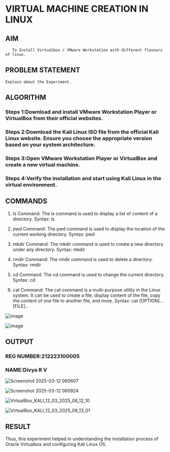  # VIRTUAL MACHINE CREATION IN LINUX
  ## AIM
       To Install Virtualbox / VMware Workstation with different flavours of linux.
## PROBLEM STATEMENT
    Explain about the Experiment.

## ALGORITHM
 ### Steps 1:Download and install VMware Workstation Player or VirtualBox from their official websites.
 ### Steps 2:Download the Kali Linux ISO file from the official Kali Linux website. Ensure you choose the appropriate version based on your system architecture.
 ### Steps 3:Open VMware Workstation Player or VirtualBox and create a new virtual machine.
 ### Steps 4:Verify the installation and start using Kali Linux in the virtual environment.

## COMMANDS
1) ls Command:
The ls command is used to display a list of content of a directory.
Syntax: ls

2) pwd Command:
The pwd command is used to display the location of the current working directory.
Syntax: pwd

3) mkdir Command:
The mkdir command is used to create a new directory under any directory.
Syntax: mkdir

4) rmdir Command:
The rmdir command is used to delete a directory.
Syntax: rmdir

5) cd Command:
The cd command is used to change the current directory.
Syntax: cd

6) cat Command:
The cat command is a multi-purpose utility in the Linux system. It can be used to create a file, display content of the file, copy the content of one file to another file, and more.
Syntax: cat [OPTION]... [FILE]..


![image](https://github.com/user-attachments/assets/2c243032-eae2-409e-bdc8-160143c3ffb7)

![image](https://github.com/user-attachments/assets/6e99f2e4-b4b3-4e20-b2c0-bb38361d58b6)

## OUTPUT
### REG NUMBER:212223100005
### NAME:Divya R V

![Screenshot 2025-03-12 060607](https://github.com/user-attachments/assets/a3facd41-27c0-4a35-9d93-60f376814b5a)

![Screenshot 2025-03-12 060924](https://github.com/user-attachments/assets/88d6c668-0f2e-4fdb-b89d-19222be8307e)

![VirtualBox_KALI_12_03_2025_06_12_10](https://github.com/user-attachments/assets/63d81da8-9491-4455-87d6-72f4182799cf)

![VirtualBox_KALI_12_03_2025_06_13_01](https://github.com/user-attachments/assets/f58613c4-f5fe-4d01-9590-0a85ec7c4e61)
 
## RESULT
 Thus, this experiment helped in understanding the installation process of Oracle Virtualbox and configuring Kali Linux OS.

  


